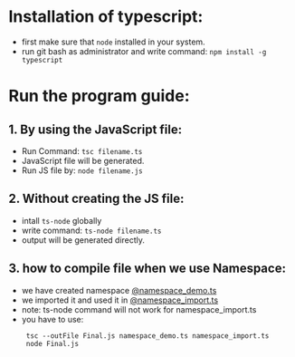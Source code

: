 # Installation of typescript:

- first make sure that `node` installed in your system.
- run git bash as administrator and write command: `npm install -g typescript`

# Run the program guide: 

## 1. By using the JavaScript file:

- Run Command: `tsc filename.ts`
- JavaScript file will be generated.
- Run JS file by: `node filename.js`

## 2. Without creating the JS file:

- intall `ts-node` globally
- write command: `ts-node filename.ts`
- output will be generated directly.

## 3. how to compile file when we use Namespace:

- we have created namespace [@namespace_demo.ts](Namespace/namespace_demo.ts)
- we imported it and used it in [@namespace_import.ts](Namespace/namespace_import.ts)
- note: ts-node command will not work for namespace_import.ts
- you have to use:
  ```
   tsc --outFile Final.js namespace_demo.ts namespace_import.ts
   node Final.js
  ```